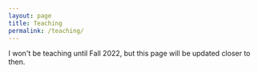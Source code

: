 ```yaml
---
layout: page
title: Teaching
permalink: /teaching/
---
```


I won't be teaching until Fall 2022, but this page will be updated closer to then.
